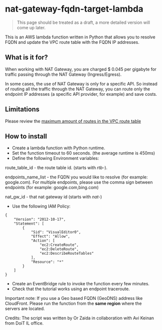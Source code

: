 # nat-gateway-fqdn-target-lambda

> This page should be treated as a draft, a more detailed version will come up later.

This is an AWS lambda function written in Python that allows you to resolve FQDN and update the VPC route table with the FQDN IP addresses.

## What is it for? 
When working with NAT Gateway, you are charged $ 0.045 per gigabyte for traffic passing through the NAT Gateway (Ingress/Egress).

In some cases, the use of NAT Gateway is only for a specific API. So instead of routing all the traffic through the NAT Gateway, you can route only the endpoint IP addresses (a specific API provider, for example) and save costs.

## Limitations
Please review the [maximum amount of routes in the VPC route table](https://docs.aws.amazon.com/vpc/latest/userguide/amazon-vpc-limits.html#vpc-limits-route-tables)


## How to install
- Create a lambda function with Python runtime.
- Set the function timeout to 60 seconds. (the average runtime is 450ms)
- Define the following Environment variables:

route_table_id - the route table id. (starts with *rtb-*).

endpoints_name_list - the FQDN you would like to resolve (for example: google.com).
For multiple endpoints, please use the comma sign between endpoints (for example: google.com,bing.com)

nat_gw_id - that nat gateway id (starts with *nat-*)

- Use the following IAM Policy:
```
{
    "Version": "2012-10-17",
    "Statement": [
        {
            "Sid": "VisualEditor0",
            "Effect": "Allow",
            "Action": [
                "ec2:CreateRoute",
                "ec2:DeleteRoute",
                "ec2:DescribeRouteTables"
            ],
            "Resource": "*"
        }
    ]
}
```
- Create an EventBridge rule to invoke the function every few minutes.
- Check that the tutorial works using an endpoint traceroute.


Important note:
If you use a Geo based FQDN (GeoDNS) address like CloudFront. Please run the function from the **same region** where the servers are located.

Credits: 
The script was written by Or Zaida in collaboration with Avi Keinan from DoiT IL office.
